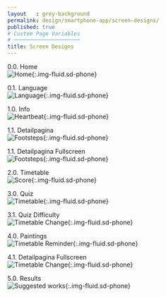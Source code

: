 ```yaml
---
layout   : grey-background
permalink: design/smartphone-app/screen-designs/
published: true
# Custom Page Variables
# ─────────────────────
title: Screen Designs
---
```

0.0. Home  
![Home](../../../assets/img/smartphone/0.0.HOME.png){:.img-fluid.sd-phone}  

0.1. Language  
![Language](../../../assets/img/smartphone/0.1.LANGUAGE.png){:.img-fluid.sd-phone}  

1.0. Info  
![Heartbeat](../../../assets/img/smartphone/1.0.INFO.png){:.img-fluid.sd-phone}  

1.1. Detailpagina  
![Footsteps](../../../assets/img/smartphone/1.1.DETAILPAGINA.png){:.img-fluid.sd-phone}  

1.1. Detailpagina Fullscreen  
![Footsteps](../../../assets/img/smartphone/1.1.DETAILPAGINA_fullscreen.png){:.img-fluid.sd-phone}  

2.0. Timetable  
![Score](../../../assets/img/smartphone/2.0.TIMETABLE.png){:.img-fluid.sd-phone}  

3.0. Quiz  
![Timetable](../../../assets/img/smartphone/3.0.QUIZ.png){:.img-fluid.sd-phone}  

3.1. Quiz Difficulty  
![Timetable Change](../../../assets/img/smartphone/3.1.QUIZ_DIFFICULTY.png){:.img-fluid.sd-phone} 

4.0. Paintings  
![Timetable Reminder](../../../assets/img/smartphone/4.0.PAINTINGS.png){:.img-fluid.sd-phone}  

4.1. Detailpagina Fullscreen  
![Timetable Change](../../../assets/img/smartphone/4.1.DETAILPAGINA_Fullscreen.png){:.img-fluid.sd-phone}   

5.0. Results  
![Suggested works](../../../assets/img/smartphone/5.0.RESULTS.png){:.img-fluid.sd-phone}  